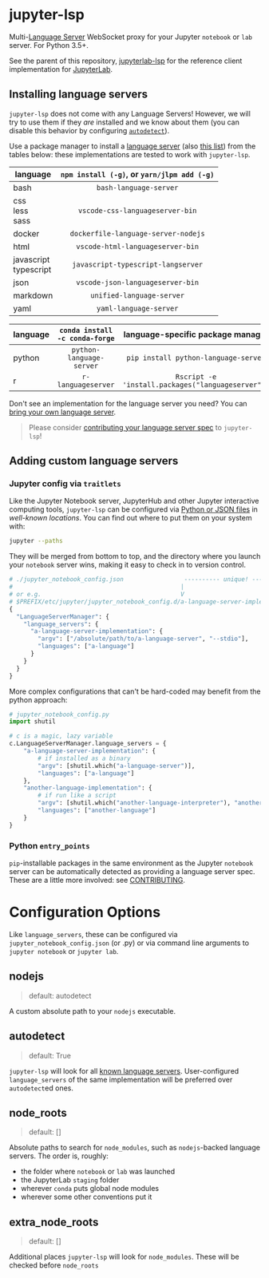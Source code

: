 # jupyter-lsp

Multi-[Language Server][language-server] WebSocket proxy for your Jupyter
`notebook` or `lab` server. For Python 3.5+.

See the parent of this repository, [jupyterlab-lsp](../../README.md) for the
reference client implementation for [JupyterLab][].

## Installing language servers

`jupyter-lsp` does not come with any Language Servers! However, we will try to use
them if they _are_ installed and we know about them (you can disable this behavior
by configuring [`autodetect`](#autodetect)).

Use a package manager to install a [language server][lsp-implementations]
(also [this list][langserver]) from the tables below: these implementations are
tested to work with `jupyter-lsp`.

| language                  | `npm install (-g)`, or `yarn/jlpm add (-g)` |
| ------------------------- | :----------------------------------------------: |
| bash                      |              `bash-language-server`              |
| css<br/>less<br/>sass     |         `vscode-css-languageserver-bin`          |
| docker                    |       `dockerfile-language-server-nodejs`        |
| html                      |         `vscode-html-languageserver-bin`         |
| javascript<br/>typescript |        `javascript-typescript-langserver`        |
| json                      |         `vscode-json-languageserver-bin`         |
| markdown                  |            `unified-language-server`             |
| yaml                      |              `yaml-language-server`              |

| language | `conda install -c conda-forge` |         language-specific package manager         |
| -------- | :----------------------------: | :-----------------------------------------------: |
| python   |    `python-language-server`    |       `pip install python-language-server`        |
| r        |       `r-languageserver`       | `Rscript -e 'install.packages("languageserver")'` |

[language-server]: https://microsoft.github.io/language-server-protocol/specification
[langserver]: https://langserver.org
[jupyter-server-proxy]: https://github.com/jupyterhub/jupyter-server-proxy
[lsp-implementations]: https://microsoft.github.io/language-server-protocol/implementors/servers
[jupyter-lsp]: https://github.com/krassowski/jupyterlab-lsp.git
[jupyterlab]: https://github.com/jupyterlab/jupyterlab


Don't see an implementation for the language server you need? You can
[bring your own language server](#adding-custom-language-servers).

> Please consider [contributing your language server spec](./CONTRIBUTING.md#spec)
> to `jupyter-lsp`!

## Adding custom language servers

### Jupyter config via `traitlets`

Like the Jupyter Notebook server, JupyterHub and other Jupyter interactive computing
tools, `jupyter-lsp` can be configured via [Python or JSON files][notebook-config]
in _well-known locations_. You can find out where to put them on your system with:

[notebook-config]: https://jupyter-notebook.readthedocs.io/en/stable/config.html

```bash
jupyter --paths
```

They will be merged from bottom to top, and the directory where you launch your
`notebook` server wins, making it easy to check in to version control.

```python
# ./jupyter_notebook_config.json                 ---------- unique! -----------
#                                               |                              |
# or e.g.                                       V                              V
# $PREFIX/etc/jupyter/jupyter_notebook_config.d/a-language-server-implementation.json
{
  "LanguageServerManager": {
    "language_servers": {
      "a-language-server-implementation": {
        "argv": ["/absolute/path/to/a-language-server", "--stdio"],
        "languages": ["a-language"]
      }
    }
  }
}
```

More complex configurations that can't be hard-coded may benefit from the python approach:

```py
# jupyter_notebook_config.py
import shutil

# c is a magic, lazy variable
c.LanguageServerManager.language_servers = {
    "a-language-server-implementation": {
        # if installed as a binary
        "argv": [shutil.which("a-language-server")],
        "languages": ["a-language"]
    },
    "another-language-implementation": {
        # if run like a script
        "argv": [shutil.which("another-language-interpreter"), "another-language-server"],
        "languages": ["another-language"]
    }
}
```

### Python `entry_points`

`pip`-installable packages in the same environment as the Jupyter `notebook` server
can be automatically detected as providing a language server spec. These are a
little more involved: see [CONTRIBUTING](./CONTRIBUTING.md).

# Configuration Options

Like `language_servers`, these can be configured via `jupyter_notebook_config.json`
(or .py) or via command line arguments to `jupyter notebook` or `jupyter lab`.

## nodejs

> default: autodetect

A custom absolute path to your `nodejs` executable.

## autodetect

> default: True

`jupyter-lsp` will look for all [known language servers](#batteries-expected).
User-configured `language_servers` of the same implementation will be preferred
over `autodetect`ed ones.

## node_roots

> default: []

Absolute paths to search for `node_modules`, such as `nodejs`-backed language servers.
The order is, roughly:

- the folder where `notebook` or `lab` was launched
- the JupyterLab `staging` folder
- wherever `conda` puts global node modules
- wherever some other conventions put it

## extra_node_roots

> default: []

Additional places `jupyter-lsp` will look for `node_modules`. These will be checked
before `node_roots`
